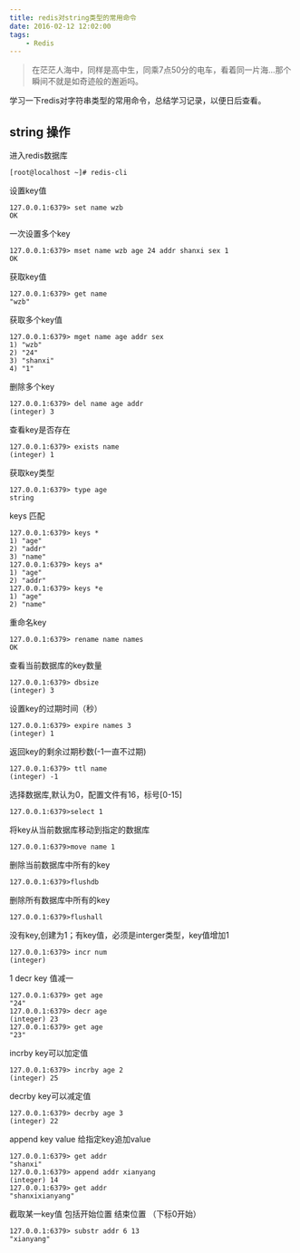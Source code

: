 ```yaml
---
title: redis对string类型的常用命令
date: 2016-02-12 12:02:00
tags:
    - Redis
---
```


> 在茫茫人海中，同样是高中生，同乘7点50分的电车，看着同一片海…那个瞬间不就是如奇迹般的邂逅吗。

学习一下redis对字符串类型的常用命令，总结学习记录，以便日后查看。

<!-- more -->

## string 操作

进入redis数据库
```
[root@localhost ~]# redis-cli
```

设置key值
```
127.0.0.1:6379> set name wzb
OK
```

一次设置多个key
```
127.0.0.1:6379> mset name wzb age 24 addr shanxi sex 1
OK
```

获取key值
```
127.0.0.1:6379> get name
"wzb"
```

获取多个key值
```
127.0.0.1:6379> mget name age addr sex
1) "wzb"
2) "24"
3) "shanxi"
4) "1"
```

删除多个key
```
127.0.0.1:6379> del name age addr
(integer) 3
```

查看key是否存在
```
127.0.0.1:6379> exists name
(integer) 1
```

获取key类型
```
127.0.0.1:6379> type age
string
```

keys 匹配
```
127.0.0.1:6379> keys *
1) "age"
2) "addr"
3) "name"
127.0.0.1:6379> keys a*
1) "age"
2) "addr"
127.0.0.1:6379> keys *e
1) "age"
2) "name"
```

重命名key
```
127.0.0.1:6379> rename name names
OK
```

查看当前数据库的key数量
```
127.0.0.1:6379> dbsize
(integer) 3
```

设置key的过期时间（秒）
```
127.0.0.1:6379> expire names 3
(integer) 1
```

返回key的剩余过期秒数(-1一直不过期)
```
127.0.0.1:6379> ttl name
(integer) -1
```

选择数据库,默认为0，配置文件有16，标号[0-15]
```
127.0.0.1:6379>select 1
```

将key从当前数据库移动到指定的数据库
```
127.0.0.1:6379>move name 1
```

删除当前数据库中所有的key
```
127.0.0.1:6379>flushdb
```

删除所有数据库中所有的key
```
127.0.0.1:6379>flushall
```

没有key,创建为1；有key值，必须是interger类型，key值增加1
```
127.0.0.1:6379> incr num
(integer) 
```
1
decr key 值减一
```
127.0.0.1:6379> get age
"24"
127.0.0.1:6379> decr age
(integer) 23
127.0.0.1:6379> get age
"23"
```

incrby key可以加定值
```
127.0.0.1:6379> incrby age 2
(integer) 25
```

decrby key可以减定值
```
127.0.0.1:6379> decrby age 3
(integer) 22
```

append key value 给指定key追加value
```
127.0.0.1:6379> get addr
"shanxi"
127.0.0.1:6379> append addr xianyang
(integer) 14
127.0.0.1:6379> get addr
"shanxixianyang"
```

截取某一key值 包括开始位置   结束位置 （下标0开始）
```
127.0.0.1:6379> substr addr 6 13
"xianyang"
```